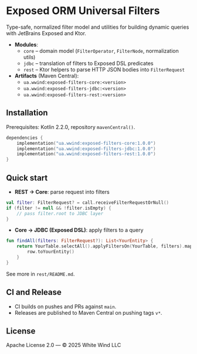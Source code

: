 # Exposed ORM Universal Filters

Type-safe, normalized filter model and utilities for building dynamic queries with JetBrains Exposed and Ktor.

- **Modules**:
    - `core` – domain model (`FilterOperator`, `FilterNode`, normalization utils)
    - `jdbc` – translation of filters to Exposed DSL predicates
    - `rest` – Ktor helpers to parse HTTP JSON bodies into `FilterRequest`
- **Artifacts** (Maven Central):
    - `ua.wwind:exposed-filters-core:<version>`
    - `ua.wwind:exposed-filters-jdbc:<version>`
    - `ua.wwind:exposed-filters-rest:<version>`

## Installation

Prerequisites: Kotlin 2.2.0, repository `mavenCentral()`.

```kotlin
dependencies {
    implementation("ua.wwind:exposed-filters-core:1.0.0")
    implementation("ua.wwind:exposed-filters-jdbc:1.0.0")
    implementation("ua.wwind:exposed-filters-rest:1.0.0")
}
```

## Quick start

- **REST → Core**: parse request into filters
```kotlin
val filter: FilterRequest? = call.receiveFilterRequestOrNull()
if (filter != null && !filter.isEmpty) {
    // pass filter.root to JDBC layer
}
```

- **Core → JDBC (Exposed DSL)**: apply filters to a query
```kotlin
fun findAll(filters: FilterRequest?): List<YourEntity> {
    return YourTable.selectAll().applyFiltersOn(YourTable, filters).map { row ->
        row.toYourEntity()
    }
}
```

See more in `rest/README.md`.

## CI and Release

- CI builds on pushes and PRs against `main`.
- Releases are published to Maven Central on pushing tags `v*`.

## License

Apache License 2.0 — © 2025 White Wind LLC
